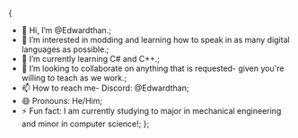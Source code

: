 {
  - 👋 Hi, I’m @Edwardthan.;
  - 👀 I’m interested in modding and learning how to speak in as many digital languages as possible.;
  - 🌱 I’m currently learning C# and C++.;
  - 💞️ I’m looking to collaborate on anything that is requested- given you're willing to teach as we work.;
  - 📫 How to reach me- Discord: @Edwardthan;
  - 😄 Pronouns: He/Him;
  - ⚡ Fun fact: I am currently studying to major in mechanical engineering and minor in computer science!;
};
